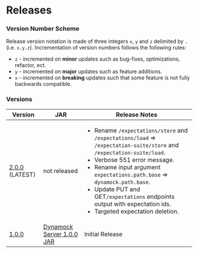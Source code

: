 # Releases

### Version Number Scheme
Release version notation is made of three integers `x`, `y` and `z` delimited by `.` (i.e. `x.y.z`). Incrementation of version numbers follows the following rules:
- `z` - incremented on **minor** updates such as bug-fixes, optimizations, refactor, ect.
- `y` - incremented on **major** updates such as feature additions.
- `x` - incremented on **breaking** updates such that some feature is not fully backwards compatible.

### Versions

|Version|JAR|Release Notes|
|---|---|---|
|[2.0.0](../README.md) (LATEST)|not released|<ul><li>Rename `/expectations/store` and `/expectations/load` => `/expectation-suite/store` and `/expectation-suite/load`.</li><li>Verbose 551 error message.</li><li>Rename input argument `expectations.path.base` => `dynamock.path.base`.</li><li>Update PUT and GET`/expectations` endpoints output with expectation ids.</li><li>Targeted expectation deletion.</li></ul>|
|[1.0.0](https://github.com/dzegel/DynamockServer/tree/Version_1.0.0)|[Dynamock Server 1.0.0 JAR](DynamockServer-1.0.0.jar)|Initial Release|
